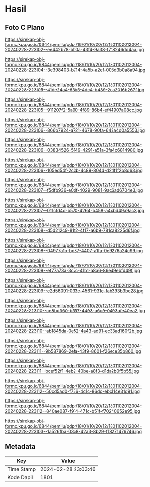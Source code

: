 # Hasil

## Foto C Plano

https://sirekap-obj-formc.kpu.go.id/6844/pemilu/pdpr/18/01/10/20/12/1801102012004-20240228-223102--ee442b78-bb0a-43f4-9a38-f718246dd4aa.jpg

https://sirekap-obj-formc.kpu.go.id/6844/pemilu/pdpr/18/01/10/20/12/1801102012004-20240228-223104--3e398403-b714-4a5b-a2ef-008d3b0a8a94.jpg

https://sirekap-obj-formc.kpu.go.id/6844/pemilu/pdpr/18/01/10/20/12/1801102012004-20240228-223105--41de24a4-63b5-4dc4-b439-2da2016b267f.jpg

https://sirekap-obj-formc.kpu.go.id/6844/pemilu/pdpr/18/01/10/20/12/1801102012004-20240228-223105--911207f2-5a90-4f89-86b4-ef44907a08cc.jpg

https://sirekap-obj-formc.kpu.go.id/6844/pemilu/pdpr/18/01/10/20/12/1801102012004-20240228-223106--866b7924-a721-4678-90fa-643a4d0a5553.jpg

https://sirekap-obj-formc.kpu.go.id/6844/pemilu/pdpr/18/01/10/20/12/1801102012004-20240228-223106--03834526-5149-4291-a51a-3fa4c6814980.jpg

https://sirekap-obj-formc.kpu.go.id/6844/pemilu/pdpr/18/01/10/20/12/1801102012004-20240228-223106--105ed54f-2c3b-4c89-804d-d2df1f2b8d63.jpg

https://sirekap-obj-formc.kpu.go.id/6844/pemilu/pdpr/18/01/10/20/12/1801102012004-20240228-223107--f5dfb936-e0df-4029-9081-9ac6ad6704e3.jpg

https://sirekap-obj-formc.kpu.go.id/6844/pemilu/pdpr/18/01/10/20/12/1801102012004-20240228-223107--011cfd4d-b570-4264-b458-a44bd49a9ac3.jpg

https://sirekap-obj-formc.kpu.go.id/6844/pemilu/pdpr/18/01/10/20/12/1801102012004-20240228-223108--d5d212c9-81f2-4f17-a6b9-781ca8225d6f.jpg

https://sirekap-obj-formc.kpu.go.id/6844/pemilu/pdpr/18/01/10/20/12/1801102012004-20240228-223108--04977a1b-bd87-4407-a1fa-0e9276a24c99.jpg

https://sirekap-obj-formc.kpu.go.id/6844/pemilu/pdpr/18/01/10/20/12/1801102012004-20240228-223109--ef77a73a-3c7c-41b1-a8a6-86e49ebfd49f.jpg

https://sirekap-obj-formc.kpu.go.id/6844/pemilu/pdpr/18/01/10/20/12/1801102012004-20240228-223109--c2d56091-033e-4561-931c-fab393b3be28.jpg

https://sirekap-obj-formc.kpu.go.id/6844/pemilu/pdpr/18/01/10/20/12/1801102012004-20240228-223110--ce8bd360-b557-4493-a6c9-0493afe40ea2.jpg

https://sirekap-obj-formc.kpu.go.id/6844/pemilu/pdpr/18/01/10/20/12/1801102012004-20240228-223110--ab1845da-0e52-4a43-ad91-ec33ad160f2b.jpg

https://sirekap-obj-formc.kpu.go.id/6844/pemilu/pdpr/18/01/10/20/12/1801102012004-20240228-223111--9b587869-2efa-43f9-8601-f26ece35b860.jpg

https://sirekap-obj-formc.kpu.go.id/6844/pemilu/pdpr/18/01/10/20/12/1801102012004-20240228-223111--bcef52f1-4eb2-40be-a8f3-d1da2b0f5b55.jpg

https://sirekap-obj-formc.kpu.go.id/6844/pemilu/pdpr/18/01/10/20/12/1801102012004-20240228-223112--50cd5ad0-f736-4c1c-86dc-ebc114e31d91.jpg

https://sirekap-obj-formc.kpu.go.id/6844/pemilu/pdpr/18/01/10/20/12/1801102012004-20240228-223112--840ae087-f914-471c-b51f-f70240652e95.jpg

https://sirekap-obj-formc.kpu.go.id/6844/pemilu/pdpr/18/01/10/20/12/1801102012004-20240228-223103--1a526fba-03a8-42a3-8b29-f18271476746.jpg


## Metadata

| Key        | Value               |
| ---------- | ------------------- |
| Time Stamp | 2024-02-28 23:03:46 |
| Kode Dapil | 1801                |




